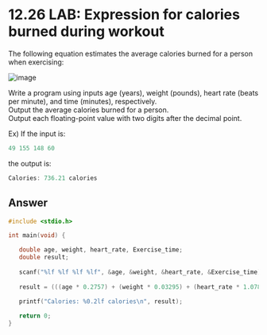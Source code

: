# 12.26 LAB: Expression for calories burned during workout

The following equation estimates the average calories burned for a person when exercising:   

![image](https://github.com/ijaejun1025/CIS224-Computer_Architecture/assets/154036705/36e44ad3-68d0-4c74-9f5d-07e53fd63359)

Write a program using inputs age (years), weight (pounds), heart rate (beats per minute), and time (minutes), respectively.   
Output the average calories burned for a person.   
Output each floating-point value with two digits after the decimal point.   

Ex) If the input is:   
```c
49 155 148 60
```
the output is:   
```c
Calories: 736.21 calories
```

## Answer
```c
#include <stdio.h>

int main(void) {

   double age, weight, heart_rate, Exercise_time;
   double result;
   
   scanf("%lf %lf %lf %lf", &age, &weight, &heart_rate, &Exercise_time);
   
   result = (((age * 0.2757) + (weight * 0.03295) + (heart_rate * 1.0781) - 75.4991) * Exercise_time) / 8.368;
   
   printf("Calories: %0.2lf calories\n", result);

   return 0;
}

```
